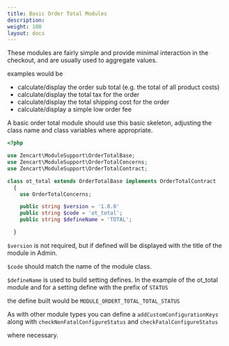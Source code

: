 ```yaml
---
title: Basic Order Total Modules
description: 
weight: 100
layout: docs
---
```


These modules are fairly simple and provide minimal interaction in the checkout, and are usually used to aggregate values.

examples would be

- calculate/display the order sub total (e.g. the total of all product costs)
- calculate/display the total tax for the order 
- calculate/display the total shipping cost for the order
- calculate/display a simple low order fee

A basic order total module should use this basic skeleton, adjusting the class name and class variables where appropriate.

``` php 
<?php

use Zencart\ModuleSupport\OrderTotalBase;
use Zencart\ModuleSupport\OrderTotalConcerns;
use Zencart\ModuleSupport\OrderTotalContract;

class ot_total extends OrderTotalBase implements OrderTotalContract
  {
    use OrderTotalConcerns;

    public string $version = '1.0.0'
    public string $code = 'ot_total';
    public string $defineName = 'TOTAL';

  }
```

`$version` is not required, but if defined will be displayed with the title of the module in Admin.

`$code` should match the name of the module class.

`$defineName` is used to build setting defines. In the example of the ot_total module and for a setting define with the prefix of `STATUS`

the define built would be `MODULE_ORDERT_TOTAL_TOTAL_STATUS`

As with other module types you can define a `addCustomConfigurationKeys` along with `checkNonFatalConfigureStatus` and `checkFatalConfigureStatus`

where necessary.
